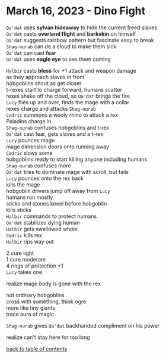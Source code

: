 # March 16, 2023 - Dino Fight

`Qa'dat` uses **sylvan hideaway** to hide the current freed slaves  
`Qa'dat` casts **overland flight** and **barkskin** on himself  
`Qa'dat` suggests rainbow pattern but fascinate easy to break  
`Shag-nurab` can do a cloud to make them sick  
`Qa'dat` can cast **fear**  
`Qa'dat` uses **eagle eye** to see them coming  

`Halbir` casts **bless** for +1 attack and weapon damage  
as they approach slaves in front  
hobgoblins shout as get closer  
t-rexes start to charge forward, humans scatter  
rexes shake off the cloud, so `Qa'dat` brings the fire  
`Lucy` flies up and over, finds the mage with a collar  
rexes charge and attacks `Shag-nurab`  
`Cedric` summons a wooly rhino to attack a rex  
Paladins charge in  
`Shag-nurab` confuses hobgoblins and t-rex  
`Qa'dat` cast fear, gets slaves and a t-rex  
`Lucy` pounces mage  
mage dimension doors onto running away  
`Cedric` slows some  
hobgoblins ready to start killing anyone including humans  
`Shag-nurab` confuses more  
`Qa'dat` tries to dominate mage with scroll, but fails  
`Lucy` pounces onto the rex back  
kills the mage  
hobgoblin drivers jump off away from `Lucy`  
humans run mostly  
sticks and stones kneel before hobgoblin  
kills sticks  
`Halbir` commands to protect humans  
`Qa'dat` stabilizes dying human  
`Halbir` gets swallowed whole  
`Cedric` kills rex  
`Halbir` rips way out  

2 cure light  
1 cure moderate  
4 rings of protection +1  
`Lucy` takes one  

realize mage body is gone with the rex  

not ordinary hobgoblins  
cross with something, think ogre    
more like tiny giants  
trace aura of magic  

`Shag-nurab` gives `Qa'dat` backhanded compliment on his power  

realize can't stay here for too long  


[back to table of contents](/sessions/README.md)
